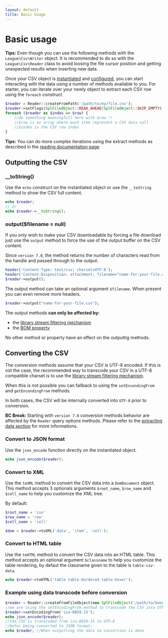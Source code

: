 ```yaml
---
layout: default
title: Basic Usage
---
```


# Basic usage

<p class="message-info"><strong>Tips:</strong> Even though you can use the following methods with the <code>League\Csv\Writer</code> object. It is recommended to do so with the <code>League\Csv\Reader</code> class to avoid loosing the file cursor position and getting unexpected results when inserting new data.</p>

Once your CSV object is [instantiated](/instantiation) and [configured](/properties/), you can start interacting with the data using a number of methods available to you. For starter, you can iterate over your newly object to extract each CSV row using the `foreach` construct.

~~~php
$reader = Reader::createFromPath('/path/to/my/file.csv');
$reader->setFlags(SplFileObject::READ_AHEAD|SplFileObject::SKIP_EMPTY);
foreach ($reader as $index => $row) {
    //do something meaningfull here with $row !!
    //$row is an array where each item represent a CSV data cell
    //$index is the CSV row index
}
~~~

<p class="message-info"><strong>Tips:</strong> You can do more complex iterations using the extract methods as described in the <a href="/reading/">reading documentation page</a></p>

## Outputting the CSV

### __toString()

Use the `echo` construct on the instantiated object or use the `__toString` method to show the CSV full content.

~~~php
echo $reader;
// or
echo $reader->__toString();
~~~

### output($filename = null)

If you only wish to make your CSV downloadable by forcing a file download just use the `output` method to force the use of the output buffer on the CSV content.

<div class="message-notice"> Since <code>version 7.0</code>, the method returns the number of characters read from the handle and passed through to the output.</div>

~~~php
header('Content-Type: text/csv; charset=UTF-8');
header('Content-Disposition: attachment; filename="name-for-your-file.csv"');
$reader->output();
~~~

The output method can take an optional argument `$filename`. When present you
can even remove more headers.

~~~php
$reader->output("name-for-your-file.csv");
~~~

<div class="message-notice">
The output methods <strong>can only be affected by:</strong>
<ul>
<li>the <a href="/filtering/">library stream filtering mechanism</a></li>
<li>the <a href="/bom/">BOM property</a></li>
</ul>
No other method or property have an effect on the outputtig methods.
</div>

## Converting the CSV

The conversion methods assume that your CSV is UTF-8 encoded. If this is not the case, the recommended way to transcode your CSV in a UTF-8 compatible charset is to use the <a href="/filtering/">library stream filtering mechanism</a>.

When this is not possible you can fallback to using the `setEncondingFrom` and `getEncondingFrom` methods.

In both cases, the CSV will be internally converted into `UTF-8` prior to conversion.

<p class="message-warning"><strong>BC Break: </strong> Starting with <code>version 7.0</code> conversion methods behavior are affected by the <code>Reader</code> query options methods. Please refer to the <a href="/reading/#querying-csv-data">extracting data section</a> for more informations.</p>

### Convert to JSON format

Use the `json_encode` function directly on the instantiated object.

~~~php
echo json_encode($reader);
~~~

### Convert to XML

Use the `toXML` method to convert the CSV data into a `DomDocument` object. This
method accepts 3 optionals arguments `$root_name`, `$row_name` and `$cell_name`
to help you customize the XML tree.

By default:

~~~php
$root_name = 'csv'
$row_name = 'row'
$cell_name = 'cell'
~~~

~~~php
$dom = $reader->toXML('data', 'item', 'cell');
~~~

### Convert to HTML table

Use the `toHTML` method to convert the CSV data into an HTML table. This method
accepts an optional argument `$classname` to help you customize the table
rendering, by defaut the classname given to the table is `table-csv-data`.

~~~php
echo $reader->toHTML('table table-bordered table-hover');
~~~

### Example using data transcode before conversion

~~~php
$reader = Reader::createFromFileObject(new SplFileObject('/path/to/bengali.csv'));
//we are using the setEncodingFrom method to transcode the CSV into UTF-8
$reader->setEncodingFrom('iso-8859-15');
echo json_encode($reader);
//the CSV is transcoded from iso-8859-15 to UTF-8
//befor being converted to JSON format;
echo $reader; //When outputting the data no conversion is done
~~~

